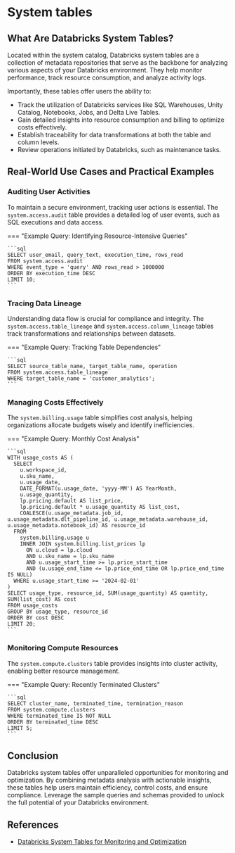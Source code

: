 # System tables

## What Are Databricks System Tables?

Located within the system catalog, Databricks system tables are a collection of
metadata repositories that serve as the backbone for analyzing various aspects
of your Databricks environment.
They help monitor performance, track resource consumption, and analyze activity logs.

Importantly, these tables offer users the ability to:

- Track the utilization of Databricks services like SQL Warehouses, Unity Catalog, Notebooks, Jobs, and Delta Live Tables.
- Gain detailed insights into resource consumption and billing to optimize costs effectively.
- Establish traceability for data transformations at both the table and column levels.
- Review operations initiated by Databricks, such as maintenance tasks.

## Real-World Use Cases and Practical Examples

### Auditing User Activities

To maintain a secure environment, tracking user actions is essential.
The `system.access.audit` table provides a detailed log of user events,
such as SQL executions and data access.

=== "Example Query: Identifying Resource-Intensive Queries"

    ```sql
    SELECT user_email, query_text, execution_time, rows_read
    FROM system.access.audit
    WHERE event_type = 'query' AND rows_read > 1000000
    ORDER BY execution_time DESC
    LIMIT 10;
    ```

### Tracing Data Lineage

Understanding data flow is crucial for compliance and integrity.
The `system.access.table_lineage` and `system.access.column_lineage` tables track
transformations and relationships between datasets.

=== "Example Query: Tracking Table Dependencies"

    ```sql
    SELECT source_table_name, target_table_name, operation
    FROM system.access.table_lineage
    WHERE target_table_name = 'customer_analytics';
    ```

### Managing Costs Effectively

The `system.billing.usage` table simplifies cost analysis, helping organizations
allocate budgets wisely and identify inefficiencies.

=== "Example Query: Monthly Cost Analysis"

    ```sql
    WITH usage_costs AS (
      SELECT
        u.workspace_id,
        u.sku_name,
        u.usage_date,
        DATE_FORMAT(u.usage_date, 'yyyy-MM') AS YearMonth,
        u.usage_quantity,
        lp.pricing.default AS list_price,
        lp.pricing.default * u.usage_quantity AS list_cost,
        COALESCE(u.usage_metadata.job_id, u.usage_metadata.dlt_pipeline_id, u.usage_metadata.warehouse_id, u.usage_metadata.notebook_id) AS resource_id
      FROM
        system.billing.usage u
        INNER JOIN system.billing.list_prices lp
          ON u.cloud = lp.cloud
          AND u.sku_name = lp.sku_name
          AND u.usage_start_time >= lp.price_start_time
          AND (u.usage_end_time <= lp.price_end_time OR lp.price_end_time IS NULL)
      WHERE u.usage_start_time >= '2024-02-01'
    )
    SELECT usage_type, resource_id, SUM(usage_quantity) AS quantity, SUM(list_cost) AS cost
    FROM usage_costs
    GROUP BY usage_type, resource_id
    ORDER BY cost DESC
    LIMIT 20;
    ```

### Monitoring Compute Resources

The `system.compute.clusters` table provides insights into cluster activity,
enabling better resource management.

=== "Example Query: Recently Terminated Clusters"

    ```sql
    SELECT cluster_name, terminated_time, termination_reason
    FROM system.compute.clusters
    WHERE terminated_time IS NOT NULL
    ORDER BY terminated_time DESC
    LIMIT 5;
    ```

## Conclusion

Databricks system tables offer unparalleled opportunities for monitoring and
optimization.
By combining metadata analysis with actionable insights, these tables help users
maintain efficiency, control costs, and ensure compliance.
Leverage the sample queries and schemas provided to unlock the full potential
of your Databricks environment.

## References

- [Databricks System Tables for Monitoring and Optimization](https://medium.com/towards-data-engineering/databricks-system-tables-for-monitoring-and-optimization-37267e723ede)
